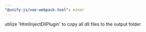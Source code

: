 ```yaml
---
"@unify-js/vue-webpack-tool": minor
---
```


utilize 'HtmlInjectDllPlugin' to copy all dll files to the output folder
